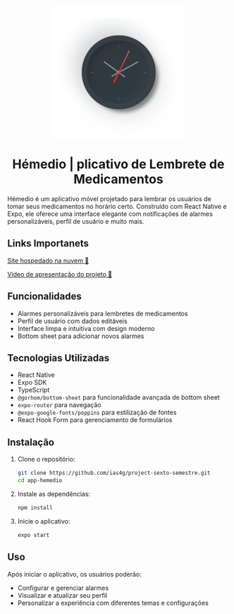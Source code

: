 <div align="center">
<img src="app-hemedio/assets/images/adaptive-icon.png" width="300"/>

# Hémedio | plicativo de Lembrete de Medicamentos

</div>

Hémedio é um aplicativo móvel projetado para lembrar os usuários de tomar seus medicamentos no horário certo. Construído com React Native e Expo, ele oferece uma interface elegante com notificações de alarmes personalizáveis, perfil de usuário e muito mais.

## Links Importanets
[Site hospedado na nuvem 🔗](https://hemedio.netlify.app/)

[Video de apresentação do projeto 🔗](https://youtu.be/7jf-xJHN6as)

## Funcionalidades
- Alarmes personalizáveis para lembretes de medicamentos
- Perfil de usuário com dados editáveis
- Interface limpa e intuitiva com design moderno
- Bottom sheet para adicionar novos alarmes

## Tecnologias Utilizadas
- React Native
- Expo SDK
- TypeScript
- `@gorhom/bottom-sheet` para funcionalidade avançada de bottom sheet
- `expo-router` para navegação
- `@expo-google-fonts/poppins` para estilização de fontes
- React Hook Form para gerenciamento de formulários

## Instalação

1. Clone o repositório:
   ```bash
   git clone https://github.com/ias4g/project-sexto-semestre.git
   cd app-hemedio
   ```

2. Instale as dependências:
   ```bash
   npm install
   ```

3. Inicie o aplicativo:
   ```bash
   expo start
   ```

## Uso

Após iniciar o aplicativo, os usuários poderão:
- Configurar e gerenciar alarmes
- Visualizar e atualizar seu perfil
- Personalizar a experiência com diferentes temas e configurações